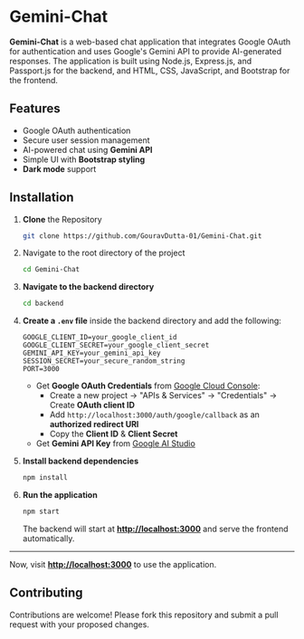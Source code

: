 # Gemini-Chat

**Gemini-Chat** is a web-based chat application that integrates Google OAuth for authentication and uses Google's Gemini API to provide AI-generated responses. The application is built using Node.js, Express.js, and Passport.js for the backend, and HTML, CSS, JavaScript, and Bootstrap for the frontend.

## Features
- Google OAuth authentication
- Secure user session management
- AI-powered chat using **Gemini API**
- Simple UI with **Bootstrap styling**
- **Dark mode** support

## Installation

1. **Clone** the Repository
    ```bash
    git clone https://github.com/GouravDutta-01/Gemini-Chat.git
    ```
2. Navigate to the root directory of the project
    ```bash
    cd Gemini-Chat
    ```
3. **Navigate to the backend directory**  
    ```bash
    cd backend
    ```

4. **Create a `.env` file** inside the backend directory and add the following:  
    ```env
    GOOGLE_CLIENT_ID=your_google_client_id
    GOOGLE_CLIENT_SECRET=your_google_client_secret
    GEMINI_API_KEY=your_gemini_api_key
    SESSION_SECRET=your_secure_random_string
    PORT=3000
    ```
    - Get **Google OAuth Credentials** from [Google Cloud Console](https://console.cloud.google.com/):  
      - Create a new project → "APIs & Services" → "Credentials" → Create **OAuth client ID**  
      - Add `http://localhost:3000/auth/google/callback` as an **authorized redirect URI**  
      - Copy the **Client ID** & **Client Secret**  
    - Get **Gemini API Key** from [Google AI Studio](https://aistudio.google.com/apikey)

5. **Install backend dependencies**  
    ```bash
    npm install
    ```

6. **Run the application**  
    ```bash
    npm start
    ```
    The backend will start at **[http://localhost:3000](http://localhost:3000)** and serve the frontend automatically.

---

Now, visit **[http://localhost:3000](http://localhost:3000)** to use the application.

## Contributing
Contributions are welcome! Please fork this repository and submit a pull request with your proposed changes.
